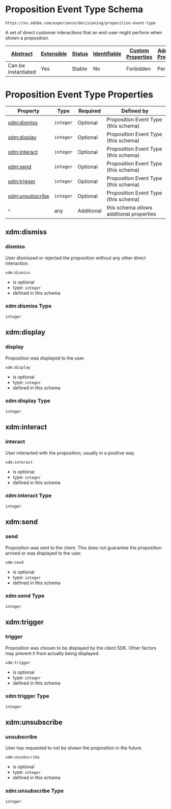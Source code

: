 
# Proposition Event Type Schema

```
https://ns.adobe.com/experience/decisioning/proposition-event-type
```

A set of direct customer interactions that an end-user might perform when shown a proposition.

| [Abstract](../../../../abstract.md) | [Extensible](../../../../extensions.md) | [Status](../../../../status.md) | [Identifiable](../../../../id.md) | [Custom Properties](../../../../extensions.md) | [Additional Properties](../../../../extensions.md) | Defined In |
|-------------------------------------|-----------------------------------------|---------------------------------|-----------------------------------|------------------------------------------------|----------------------------------------------------|------------|
| Can be instantiated | Yes | Stable | No | Forbidden | Permitted | [adobe/experience/decisioning/proposition-event-type.schema.json](adobe/experience/decisioning/proposition-event-type.schema.json) |

# Proposition Event Type Properties

| Property | Type | Required | Defined by |
|----------|------|----------|------------|
| [xdm:dismiss](#xdmdismiss) | `integer` | Optional | Proposition Event Type (this schema) |
| [xdm:display](#xdmdisplay) | `integer` | Optional | Proposition Event Type (this schema) |
| [xdm:interact](#xdminteract) | `integer` | Optional | Proposition Event Type (this schema) |
| [xdm:send](#xdmsend) | `integer` | Optional | Proposition Event Type (this schema) |
| [xdm:trigger](#xdmtrigger) | `integer` | Optional | Proposition Event Type (this schema) |
| [xdm:unsubscribe](#xdmunsubscribe) | `integer` | Optional | Proposition Event Type (this schema) |
| `*` | any | Additional | this schema *allows* additional properties |

## xdm:dismiss
### dismiss

User dismissed or rejected the proposition without any other direct interaction.

`xdm:dismiss`
* is optional
* type: `integer`
* defined in this schema

### xdm:dismiss Type


`integer`






## xdm:display
### display

Proposition was displayed to the user.

`xdm:display`
* is optional
* type: `integer`
* defined in this schema

### xdm:display Type


`integer`






## xdm:interact
### interact

User interacted with the proposition, usually in a positive way.

`xdm:interact`
* is optional
* type: `integer`
* defined in this schema

### xdm:interact Type


`integer`






## xdm:send
### send

Proposition was sent to the client. This does not guarantee the proposition arrived or was displayed to the user.

`xdm:send`
* is optional
* type: `integer`
* defined in this schema

### xdm:send Type


`integer`






## xdm:trigger
### trigger

Proposition was chosen to be displayed by the client SDK. Other factors may prevent it from actually being displayed.

`xdm:trigger`
* is optional
* type: `integer`
* defined in this schema

### xdm:trigger Type


`integer`






## xdm:unsubscribe
### unsubscribe

User has requested to not be shown the proposition in the future.

`xdm:unsubscribe`
* is optional
* type: `integer`
* defined in this schema

### xdm:unsubscribe Type


`integer`





